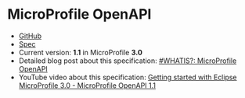 # MicroProfile OpenAPI

* [GitHub](https://github.com/eclipse/microprofile-open-api)
* [Spec](https://download.eclipse.org/microprofile/microprofile-open-api-1.1/microprofile-openapi-spec.pdf)
* Current version: **1.1** in MicroProfile **3.0**
* Detailed blog post about this specification: [#WHATIS?: MicroProfile OpenAPI](https://rieckpil.de/whatis-eclipse-microprofile-openapi/)
* YouTube video about this specification: [Getting started with Eclipse MicroProfile 3.0 - MicroProfile OpenAPI 1.1]()
